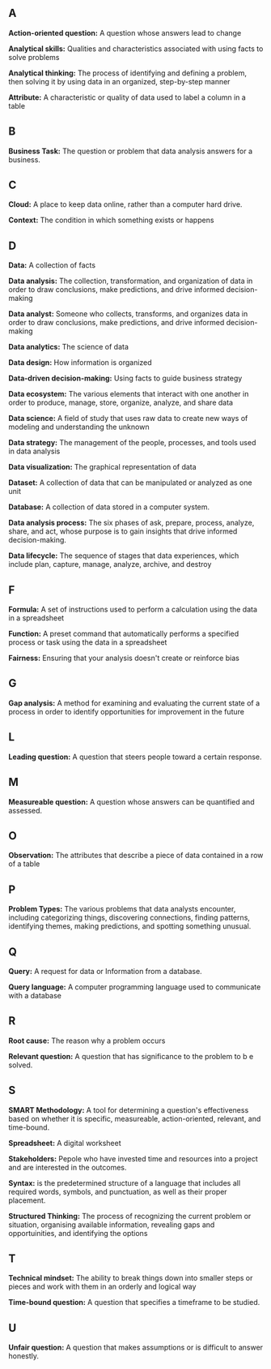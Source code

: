 ## A
**Action-oriented question:** A question whose answers lead to change

**Analytical skills:** Qualities and characteristics associated with using facts to solve problems

**Analytical thinking:** The process of identifying and defining a problem, then solving it by using data in an organized, step-by-step manner

**Attribute:** A characteristic or quality of data used to label a column in a table

## B
**Business Task:** The question or problem that data analysis answers for a business.

## C
**Cloud:** A place to keep data online, rather than a computer hard drive.

**Context:** The condition in which something exists or happens

## D
**Data:** A collection of facts

**Data analysis:** The collection, transformation, and organization of data in order to draw conclusions, make predictions, and drive informed decision-making

**Data analyst:** Someone who collects, transforms, and organizes data in order to draw conclusions, make predictions, and drive informed decision-making

**Data analytics:** The science of data

**Data design:** How information is organized

**Data-driven decision-making:** Using facts to guide business strategy

**Data ecosystem:** The various elements that interact with one another in order to produce, manage, store, organize, analyze, and share data

**Data science:** A field of study that uses raw data to create new ways of modeling and understanding the unknown

**Data strategy:** The management of the people, processes, and tools used in data analysis

**Data visualization:** The graphical representation of data

**Dataset:** A collection of data that can be manipulated or analyzed as one unit

**Database:** A collection of data stored in a computer system.

**Data analysis process:** The six phases of ask, prepare, process, analyze, share, and act, whose purpose is to gain insights that drive informed decision-making.

**Data lifecycle:** The sequence of stages that data experiences, which include plan, capture, manage, analyze, archive, and destroy

## F
**Formula:** A set of instructions used to perform a calculation using the data in a spreadsheet

**Function:** A preset command that automatically performs a specified process or task using the data in a spreadsheet

**Fairness:** Ensuring that your analysis doesn't create or reinforce bias

## G
**Gap analysis:** A method for examining and evaluating the current state of a process in order to identify opportunities for improvement in the future

## L
**Leading question:** A question that steers people toward a certain response.

## M
**Measureable question:** A question whose answers can be quantified and assessed.

## O
**Observation:** The attributes that describe a piece of data contained in a row of a table

## P
**Problem Types:** The various problems that data analysts encounter, including categorizing things, discovering connections, finding patterns, identifying themes, making predictions, and spotting something unusual.

## Q
**Query:** A request for data or Information from a database.

**Query language:** A computer programming language used to communicate with a database

## R
**Root cause:** The reason why a problem occurs

**Relevant question:** A question that has significance to the problem to b e solved.

## S
**SMART Methodology:** A tool for determining a question's effectiveness based on whether it is specific, measureable, action-oriented, relevant, and time-bound.

**Spreadsheet:** A digital worksheet

**Stakeholders:** Pepole who have invested time and resources into a project and are interested in the outcomes. 

**Syntax:** is the predetermined structure of a language that includes all required words, symbols, and punctuation, as well as their proper placement. 

**Structured Thinking:** The process of recognizing the current problem or situation, organising available information, revealing gaps and opportuinities, and identifying the options

## T
**Technical mindset:** The ability to break things down into smaller steps or pieces and work with them in an orderly and logical way

**Time-bound question:** A question that specifies a timeframe to be studied.

## U
**Unfair question:** A question that makes assumptions or is difficult to answer honestly.
